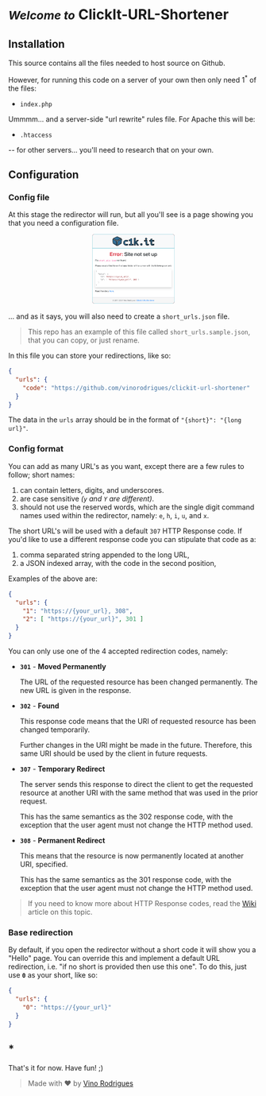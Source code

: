 # *<small>Welcome to</small>* ClickIt-URL-Shortener

## Installation

This source contains all the files needed to host source on Github.

However, for running this code on a server of your own then only need 1<sup>*</sup> of the files:

- `index.php`

Ummmm... and a server-side "url rewrite" rules file.  For Apache this will be:

- `.htaccess`

-- for other servers... you'll need to research that on your own.


## Configuration

### Config file

At this stage the redirector will run, but all you'll see is a page showing you that you need a configuration file.

<center><img src="assets/img/tut-01.png" width="33%" height="33%"></center>

... and as it says, you will also need to create a `short_urls.json` file.

> This repo has an example of this file called `short_urls.sample.json`, that you can copy, or just rename.

In this file you can store your redirections, like so:

```json
{
  "urls": {
    "code": "https://github.com/vinorodrigues/clickit-url-shortener"
  }
}
```

The data in the `urls` array should be in the format of `"{short}": "{long url}"`.

### Config format

You can add as many URL's as you want, except there are a few rules to follow; short names:

1. can contain letters, digits, and underscores.
2. are case sensitive *(`y` and `Y` are different)*.
3. should not use the reserved words, which are the single digit command names used within the redirector, namely: `e`, `h`, `i`, `u`, and `x`.

The short URL's will be used with a default `307` HTTP Response code.  If you'd like to use a different response code you can stipulate that code as a:
1. comma separated string appended to the long URL,
2. a JSON indexed array, with the code in the second position,

Examples of the above are:

```json
{
  "urls": {
    "1": "https://{your_url}, 308",
    "2": [ "https://{your_url}", 301 ]
  }
}
```

You can only use one of the 4 accepted redirection codes, namely:

- **`301`** - **Moved Permanently**

    The URL of the requested resource has been changed permanently. The new URL is given in the response.

- **`302`** - **Found**

    This response code means that the URI of requested resource has been changed temporarily.

    Further changes in the URI might be made in the future. Therefore, this same URI should be used by the client in future requests.

- **`307`** - **Temporary Redirect**

    The server sends this response to direct the client to get the requested resource at another URI with the same method that was used in the prior request.

    This has the same semantics as the 302 response code, with the exception that the user agent must not change the HTTP method used.

- **`308`** - **Permanent Redirect**

    This means that the resource is now permanently located at another URI, specified.

    This has the same semantics as the 301 response code, with the exception that the user agent must not change the HTTP method used.

> If you need to know more about HTTP Response codes, read the [Wiki](https://en.wikipedia.org/wiki/List_of_HTTP_status_codes#3xx_redirection) article on this topic.

### Base redirection

By default, if you open the redirector without a short code it will show you a "Hello" page.  You can override this and implement a default URL redirection, i.e. "if no short is provided then use this one".  To do this, just use **`0`** as your short, like so:

```json
{
  "urls": {
    "0": "https://{your_url}"
  }
}
```


## *

That's it for now.  Have fun!  ;)

> Made with &#x2665; by [Vino Rodrigues](https://github.com/vinorodrigues)
